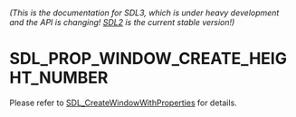 ###### (This is the documentation for SDL3, which is under heavy development and the API is changing! [SDL2](https://wiki.libsdl.org/SDL2/) is the current stable version!)
# SDL_PROP_WINDOW_CREATE_HEIGHT_NUMBER

Please refer to [SDL_CreateWindowWithProperties](SDL_CreateWindowWithProperties) for details.

